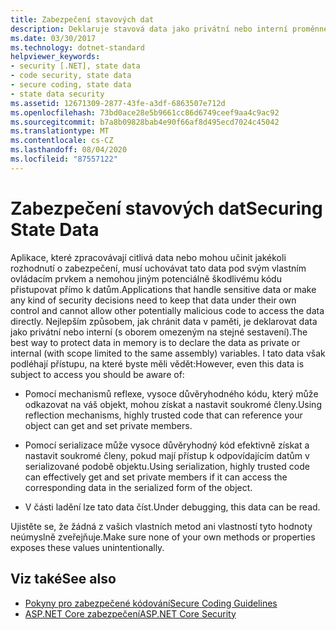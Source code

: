 ```yaml
---
title: Zabezpečení stavových dat
description: Deklaruje stavová data jako privátní nebo interní proměnné pro omezení přístupu k ní. Tato data jsou stále k dispozici prostřednictvím reflexe, serializace a ladění.
ms.date: 03/30/2017
ms.technology: dotnet-standard
helpviewer_keywords:
- security [.NET], state data
- code security, state data
- secure coding, state data
- state data security
ms.assetid: 12671309-2877-43fe-a3df-6863507e712d
ms.openlocfilehash: 73bd0ace28e5b9661cc86d6749ceef9aa4c9ac92
ms.sourcegitcommit: b7a8b09828bab4e90f66af8d495ecd7024c45042
ms.translationtype: MT
ms.contentlocale: cs-CZ
ms.lasthandoff: 08/04/2020
ms.locfileid: "87557122"
---
```

# <a name="securing-state-data"></a><span data-ttu-id="62f18-104">Zabezpečení stavových dat</span><span class="sxs-lookup"><span data-stu-id="62f18-104">Securing State Data</span></span>

<span data-ttu-id="62f18-105">Aplikace, které zpracovávají citlivá data nebo mohou učinit jakékoli rozhodnutí o zabezpečení, musí uchovávat tato data pod svým vlastním ovládacím prvkem a nemohou jiným potenciálně škodlivému kódu přistupovat přímo k datům.</span><span class="sxs-lookup"><span data-stu-id="62f18-105">Applications that handle sensitive data or make any kind of security decisions need to keep that data under their own control and cannot allow other potentially malicious code to access the data directly.</span></span> <span data-ttu-id="62f18-106">Nejlepším způsobem, jak chránit data v paměti, je deklarovat data jako privátní nebo interní (s oborem omezeným na stejné sestavení).</span><span class="sxs-lookup"><span data-stu-id="62f18-106">The best way to protect data in memory is to declare the data as private or internal (with scope limited to the same assembly) variables.</span></span> <span data-ttu-id="62f18-107">I tato data však podléhají přístupu, na které byste měli vědět:</span><span class="sxs-lookup"><span data-stu-id="62f18-107">However, even this data is subject to access you should be aware of:</span></span>  
  
- <span data-ttu-id="62f18-108">Pomocí mechanismů reflexe, vysoce důvěryhodného kódu, který může odkazovat na váš objekt, mohou získat a nastavit soukromé členy.</span><span class="sxs-lookup"><span data-stu-id="62f18-108">Using reflection mechanisms, highly trusted code that can reference your object can get and set private members.</span></span>  
  
- <span data-ttu-id="62f18-109">Pomocí serializace může vysoce důvěryhodný kód efektivně získat a nastavit soukromé členy, pokud mají přístup k odpovídajícím datům v serializované podobě objektu.</span><span class="sxs-lookup"><span data-stu-id="62f18-109">Using serialization, highly trusted code can effectively get and set private members if it can access the corresponding data in the serialized form of the object.</span></span>  
  
- <span data-ttu-id="62f18-110">V části ladění lze tato data číst.</span><span class="sxs-lookup"><span data-stu-id="62f18-110">Under debugging, this data can be read.</span></span>  
  
 <span data-ttu-id="62f18-111">Ujistěte se, že žádná z vašich vlastních metod ani vlastností tyto hodnoty neúmyslně zveřejňuje.</span><span class="sxs-lookup"><span data-stu-id="62f18-111">Make sure none of your own methods or properties exposes these values unintentionally.</span></span>  
  
## <a name="see-also"></a><span data-ttu-id="62f18-112">Viz také</span><span class="sxs-lookup"><span data-stu-id="62f18-112">See also</span></span>

- [<span data-ttu-id="62f18-113">Pokyny pro zabezpečené kódování</span><span class="sxs-lookup"><span data-stu-id="62f18-113">Secure Coding Guidelines</span></span>](secure-coding-guidelines.md)
- [<span data-ttu-id="62f18-114">ASP.NET Core zabezpečení</span><span class="sxs-lookup"><span data-stu-id="62f18-114">ASP.NET Core Security</span></span>](/aspnet/core/security/)
